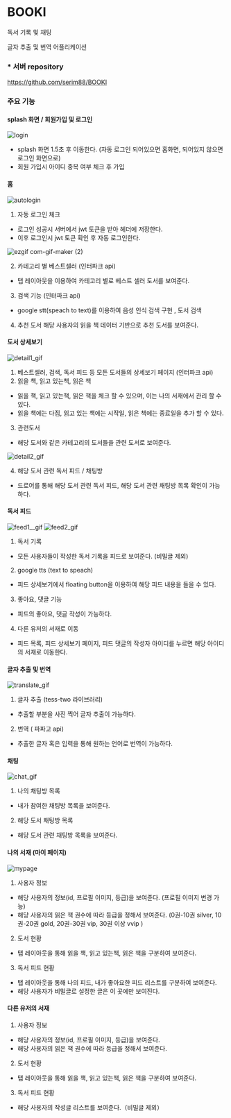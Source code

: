 # BOOKI 
독서 기록 및 채팅

글자 추출 및 번역 어플리케이션

### * 서버 repository
https://github.com/serim88/BOOKI

### 주요 기능

#### splash 화면 / 회원가입 및 로그인

![login](https://user-images.githubusercontent.com/53509789/122339345-ee3f8780-cf7b-11eb-9295-6d6f4cdc8a88.gif)

- splash 화면 1.5초 후 이동한다. (자동 로그인 되어있으면 홈화면, 되어있지 않으면 로그인 화면으로)
- 회원 가입시 아이디 중복 여부 체크 후 가입


#### 홈 

![autologin](https://user-images.githubusercontent.com/53509789/122339348-ef70b480-cf7b-11eb-8e07-e51d4326964e.gif)

1. 자동 로그인 체크
- 로그인 성공시 서버에서 jwt 토큰을 받아 헤더에 저장한다.
- 이후 로그인시 jwt 토큰 확인 후 자동 로그인한다.

![ezgif com-gif-maker (2)](https://user-images.githubusercontent.com/53509789/122341432-6b6bfc00-cf7e-11eb-8d14-46bfc3b0ddec.gif)

2. 카테고리 별 베스트셀러 (인터파크 api)
- 탭 레이아웃을 이용하여 카테고리 별로 베스트 셀러 도서를 보여준다.
3. 검색 기능 (인터파크 api)
- google stt(speach to text)를 이용하여 음성 인식 검색 구현 , 도서 검색
4. 추천 도서
해당 사용자의 읽을 책 데이터 기반으로 추천 도서를 보여준다.


#### 도서 상세보기

![detail1_gif](https://user-images.githubusercontent.com/53509789/122339583-3eb6e500-cf7c-11eb-8444-1f9fdc118846.gif)

1. 베스트셀러, 검색, 독서 피드 등 모든 도서들의 상세보기 페이지 (인터파크 api)
2. 읽을 책, 읽고 있는책, 읽은 책 
- 읽을 책, 읽고 있는책, 읽은 책을 체크 할 수 있으며, 이는 나의 서재에서 관리 할 수 있다.
- 읽을 책에는 다짐, 읽고 있는 책에는 시작일, 읽은 책에는 종료일을 추가 할 수 있다.
3. 관련도서
- 해당 도서와 같은 카테고리의 도서들을 관련 도서로 보여준다.

![detail2_gif](https://user-images.githubusercontent.com/53509789/122339612-437b9900-cf7c-11eb-92a1-db8ec3a9a9b1.gif)

4. 해당 도서 관련 독서 피드 / 채팅방
- 드로어를 통해 해당 도서 관련 독서 피드, 해당 도서 관련 채팅방 목록 확인이 가능하다. 


#### 독서 피드

![feed1__gif](https://user-images.githubusercontent.com/53509789/122339461-162eeb00-cf7c-11eb-9216-b09caaa7a112.gif)
![feed2_gif](https://user-images.githubusercontent.com/53509789/122339468-18914500-cf7c-11eb-9149-b00ecf4b2097.gif)

1. 독서 기록 
- 모든 사용자들이 작성한 독서 기록을 피드로 보여준다. (비밀글 제외)
2. google tts (text to speach)
- 피드 상세보기에서 floating button을 이용하여 해당 피드 내용을 들을 수 있다.
3. 좋아요, 댓글 기능
- 피드의 좋아요, 댓글 작성이 가능하다.
4. 다른 유저의 서재로 이동 
- 피드 목록, 피드 상세보기 페이지, 피드 댓글의 작성자 아이디를 누르면 해당 아이디의 서재로 이동한다.


#### 글자 추출 및 번역

![translate_gif](https://user-images.githubusercontent.com/53509789/122339511-247d0700-cf7c-11eb-9b2e-e66bcb396968.gif)

1. 글자 추출 (tess-two 라이브러리)
- 추출할 부분을 사진 찍어 글자 추출이 가능하다.
2. 번역 ( 파파고 api)
- 추출한 글자 혹은 입력을 통해 원하는 언어로 번역이 가능하다.


#### 채팅

![chat_gif](https://user-images.githubusercontent.com/53509789/122339524-2a72e800-cf7c-11eb-910c-7af10c39a589.gif)

1. 나의 채팅방 목록
- 내가 참여한 채팅방 목록을 보여준다.
2. 해당 도서 채팅방 목록
- 해당 도서 관련 채팅방 목록을 보여준다.


#### 나의 서재 (마이 페이지)

![mypage](https://user-images.githubusercontent.com/53509789/122339924-9a816e00-cf7c-11eb-8b0c-cceee65456d9.gif)

1. 사용자 정보
- 해당 사용자의 정보(id, 프로필 이미지, 등급)을 보여준다. (프로필 이미지 변경 가능)
- 해당 사용자의 읽은 책 권수에 따라 등급을 정해서 보여준다. (0권-10권 silver, 10권-20권 gold, 20권-30권 vip, 30권 이상 vvip )
2. 도서 현황
- 탭 레이아웃을 통해 읽을 책, 읽고 있는책, 읽은 책을 구분하여 보여준다.
3. 독서 피드 현황
- 탭 레이아웃을 통해 나의 피드, 내가 좋아요한 피드 리스트를 구분하여 보여준다.
- 해당 사용자가 비밀글로 설정한 글은 이 곳에만 보여진다.


#### 다른 유저의 서재
1. 사용자 정보
- 해당 사용자의 정보(id, 프로필 이미지, 등급)을 보여준다.
- 해당 사용자의 읽은 책 권수에 따라 등급을 정해서 보여준다. 
2. 도서 현황
- 탭 레이아웃을 통해 읽을 책, 읽고 있는책, 읽은 책을 구분하여 보여준다.
3. 독서 피드 현황
- 해당 사용자의 작성글 리스트를 보여준다.（비밀글 제외）
